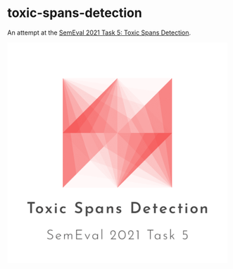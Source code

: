 # toxic-spans-detection
An attempt at the [SemEval 2021 Task 5: Toxic Spans Detection](https://competitions.codalab.org/competitions/25623#learn_the_details-overview).

<img src="static/semeval.png" alt="drawing" width="500"/>